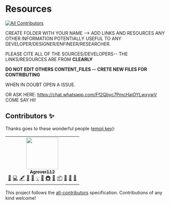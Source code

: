 # Resources
<!-- ALL-CONTRIBUTORS-BADGE:START - Do not remove or modify this section -->
[![All Contributors](https://img.shields.io/badge/all_contributors-1-orange.svg?style=flat-square)](#contributors-)
<!-- ALL-CONTRIBUTORS-BADGE:END -->


CREATE FOLDER WITH YOUR NAME --> ADD LINKS AND RESOURCES ANY OTHER INFORMATION POTENTIALLY USEFUL TO ANY DEVELOPER/DESIGNER/ENFINEER/RESEARCHER.   


PLEASE CITE ALL OF THE SOURCES/DEVELOPERS-- THE LINKS/RESOURCES ARE FROM **CLEARLY**

**DO NOT EDIT OTHERS CONTENT_FILES -- CRETE NEW FILES FOR CONTRIBUTING**

WHEN IN DOUBT OPEN A ISSUE.

OR ASK HERE: https://chat.whatsapp.com/Ff2Qbyc7PmcHaiOYLwxywV COME SAY HI!

## Contributors ✨

Thanks goes to these wonderful people ([emoji key](https://allcontributors.org/docs/en/emoji-key)):

<!-- ALL-CONTRIBUTORS-LIST:START - Do not remove or modify this section -->
<!-- prettier-ignore-start -->
<!-- markdownlint-disable -->
<table>
  <tr>
    <td align="center"><a href="https://github.com/Agrover112"><img src="https://avatars3.githubusercontent.com/u/42321810?v=4?s=100" width="100px;" alt=""/><br /><sub><b>Agrover112</b></sub></a><br /><a href="#design-Agrover112" title="Design">🎨</a> <a href="https://github.com/M-68/meta_resource/commits?author=Agrover112" title="Code">💻</a> <a href="#content-Agrover112" title="Content">🖋</a> <a href="#data-Agrover112" title="Data">🔣</a> <a href="https://github.com/M-68/meta_resource/commits?author=Agrover112" title="Documentation">📖</a> <a href="#example-Agrover112" title="Examples">💡</a> <a href="#ideas-Agrover112" title="Ideas, Planning, & Feedback">🤔</a> <a href="#infra-Agrover112" title="Infrastructure (Hosting, Build-Tools, etc)">🚇</a> <a href="#maintenance-Agrover112" title="Maintenance">🚧</a> <a href="#platform-Agrover112" title="Packaging/porting to new platform">📦</a> <a href="#question-Agrover112" title="Answering Questions">💬</a> <a href="https://github.com/M-68/meta_resource/pulls?q=is%3Apr+reviewed-by%3AAgrover112" title="Reviewed Pull Requests">👀</a> <a href="#tool-Agrover112" title="Tools">🔧</a></td>
  </tr>
</table>

<!-- markdownlint-restore -->
<!-- prettier-ignore-end -->

<!-- ALL-CONTRIBUTORS-LIST:END -->

This project follows the [all-contributors](https://github.com/all-contributors/all-contributors) specification. Contributions of any kind welcome!
